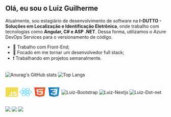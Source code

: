 <!---
ReisLuizito/ReisLuizito is a ✨ special ✨ repository because its `README.md` (this file) appears on your GitHub profile.
You can click the Preview link to take a look at your changes.
--->

## Olá, eu sou o Luiz Guilherme
Atualmente, sou estagiário de desenvolvimento de software na **I-DUTTO - Soluções em Localização e Identificação Eletrônica**, onde trabalho com tecnologias como **Angular, C# e ASP .NET**. Dessa forma, utilizamos o Azure DevOps Services para o versionamento de código.

- 🔭 Trabalho com Front-End;
- 🌱 Focado em me tornar um desenvolvedor full stack;
- ❗ Trabalhando em projetos semanalmente.

##

![Anurag's GitHub stats](https://github-readme-stats.vercel.app/api?username=ReisLuizito&show_icons=true&theme=radical)
![Top Langs](https://github-readme-stats.vercel.app/api/top-langs/?username=ReisLuizito&layout=compact&theme=radical)

<div style="display: inline_block"><br>
  <img align="center" alt="Luiz-Js" height="30" width="40" src="https://raw.githubusercontent.com/devicons/devicon/master/icons/javascript/javascript-plain.svg">
  <img align="center" alt="Luiz-React" height="30" width="40" src="https://raw.githubusercontent.com/devicons/devicon/master/icons/react/react-original.svg">
  <img align="center" alt="Luiz-HTML" height="30" width="40" src="https://raw.githubusercontent.com/devicons/devicon/master/icons/html5/html5-original.svg">
  <img align="center" alt="Luiz-CSS" height="30" width="40" src="https://raw.githubusercontent.com/devicons/devicon/master/icons/css3/css3-original.svg">
  <img align="center" alt="Luiz-Bootstrap" height="40" width="40" src="https://cdn.jsdelivr.net/gh/devicons/devicon/icons/bootstrap/bootstrap-original.svg" />
  <img align="center" alt="Luiz-Nextjs" height="40" width="40" src="https://cdn.jsdelivr.net/gh/devicons/devicon/icons/nextjs/nextjs-original.svg" />
  <img align="center" alt="Luiz-Dot-net" height="40" width="40" src="https://cdn.jsdelivr.net/gh/devicons/devicon/icons/dot-net/dot-net-original.svg" />

</div>

##
 
<div> 
  <a href="https://instagram.com/luiz_gr" target="_blank"><img src="https://img.shields.io/badge/-Instagram-%23E4405F?style=for-the-badge&logo=instagram&logoColor=white" target="_blank"></a> 
  <a href = "mailto:luixguilherm3@gmail.com"><img src="https://img.shields.io/badge/-Gmail-%23333?style=for-the-badge&logo=gmail&logoColor=white" target="_blank"></a>
  <a href="https://www.linkedin.com/in/luiz-guilherme-reis-da-silva/" target="_blank"><img src="https://img.shields.io/badge/-LinkedIn-%230077B5?style=for-the-badge&logo=linkedin&logoColor=white" target="_blank"></a>
  
</div>
